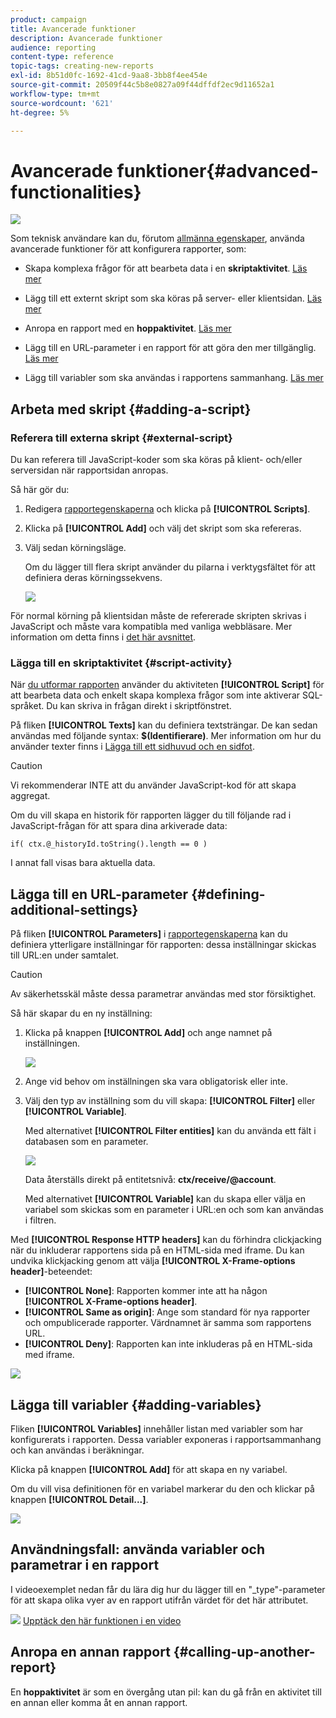 ```yaml
---
product: campaign
title: Avancerade funktioner
description: Avancerade funktioner
audience: reporting
content-type: reference
topic-tags: creating-new-reports
exl-id: 8b51d0fc-1692-41cd-9aa8-3bb8f4ee454e
source-git-commit: 20509f44c5b8e0827a09f44dffdf2ec9d11652a1
workflow-type: tm+mt
source-wordcount: '621'
ht-degree: 5%

---
```


# Avancerade funktioner{#advanced-functionalities}

![](../../assets/common.svg)

Som teknisk användare kan du, förutom [allmänna egenskaper](../../reporting/using/properties-of-the-report.md), använda avancerade funktioner för att konfigurera rapporter, som:

* Skapa komplexa frågor för att bearbeta data i en **skriptaktivitet**. [Läs mer](#script-activity)

* Lägg till ett externt skript som ska köras på server- eller klientsidan. [Läs mer](#external-script)

* Anropa en rapport med en **hoppaktivitet**. [Läs mer](#calling-up-another-report)

* Lägg till en URL-parameter i en rapport för att göra den mer tillgänglig. [Läs mer](#calling-up-another-report)

* Lägg till variabler som ska användas i rapportens sammanhang. [Läs mer](#adding-variables)

## Arbeta med skript {#adding-a-script}

### Referera till externa skript {#external-script}

Du kan referera till JavaScript-koder som ska köras på klient- och/eller serversidan när rapportsidan anropas.

Så här gör du:

1. Redigera [rapportegenskaperna](../../reporting/using/properties-of-the-report.md) och klicka på **[!UICONTROL Scripts]**.
1. Klicka på **[!UICONTROL Add]** och välj det skript som ska refereras.
1. Välj sedan körningsläge.

   Om du lägger till flera skript använder du pilarna i verktygsfältet för att definiera deras körningssekvens.

   ![](assets/reporting_custom_js.png)

För normal körning på klientsidan måste de refererade skripten skrivas i JavaScript och måste vara kompatibla med vanliga webbläsare. Mer information om detta finns i [det här avsnittet](../../web/using/web-forms-answers.md).

### Lägga till en skriptaktivitet {#script-activity}

När [du utformar rapporten](../../reporting/using/creating-a-new-report.md#modelizing-the-chart) använder du aktiviteten **[!UICONTROL Script]** för att bearbeta data och enkelt skapa komplexa frågor som inte aktiverar SQL-språket. Du kan skriva in frågan direkt i skriptfönstret.

På fliken **[!UICONTROL Texts]** kan du definiera textsträngar. De kan sedan användas med följande syntax: **$(Identifierare)**. Mer information om hur du använder texter finns i [Lägga till ett sidhuvud och en sidfot](../../reporting/using/element-layout.md#adding-a-header-and-a-footer).

>[!CAUTION]
>
>Vi rekommenderar INTE att du använder JavaScript-kod för att skapa aggregat.

Om du vill skapa en historik för rapporten lägger du till följande rad i JavaScript-frågan för att spara dina arkiverade data:

```
if( ctx.@_historyId.toString().length == 0 )
```

I annat fall visas bara aktuella data.

## Lägga till en URL-parameter {#defining-additional-settings}

På fliken **[!UICONTROL Parameters]** i [rapportegenskaperna](../../reporting/using/properties-of-the-report.md) kan du definiera ytterligare inställningar för rapporten: dessa inställningar skickas till URL:en under samtalet.

>[!CAUTION]
>
>Av säkerhetsskäl måste dessa parametrar användas med stor försiktighet.

Så här skapar du en ny inställning:

1. Klicka på knappen **[!UICONTROL Add]** och ange namnet på inställningen.

   ![](assets/s_ncs_advuser_report_properties_09a.png)

1. Ange vid behov om inställningen ska vara obligatorisk eller inte.

1. Välj den typ av inställning som du vill skapa: **[!UICONTROL Filter]** eller **[!UICONTROL Variable]**.

   Med alternativet **[!UICONTROL Filter entities]** kan du använda ett fält i databasen som en parameter.

   ![](assets/s_ncs_advuser_report_properties_09b.png)

   Data återställs direkt på entitetsnivå: **ctx/receive/@account**.

   Med alternativet **[!UICONTROL Variable]** kan du skapa eller välja en variabel som skickas som en parameter i URL:en och som kan användas i filtren.

Med **[!UICONTROL Response HTTP headers]** kan du förhindra clickjacking när du inkluderar rapportens sida på en HTML-sida med iframe. Du kan undvika klickjacking genom att välja **[!UICONTROL X-Frame-options header]**-beteendet:

* **[!UICONTROL None]**: Rapporten kommer inte att ha någon  **[!UICONTROL X-Frame-options header]**.
* **[!UICONTROL Same as origin]**: Ange som standard för nya rapporter och ompublicerade rapporter. Värdnamnet är samma som rapportens URL.
* **[!UICONTROL Deny]**: Rapporten kan inte inkluderas på en HTML-sida med iframe.

![](assets/s_ncs_advuser_report_properties_09c.png)

## Lägga till variabler {#adding-variables}

Fliken **[!UICONTROL Variables]** innehåller listan med variabler som har konfigurerats i rapporten. Dessa variabler exponeras i rapportsammanhang och kan användas i beräkningar.

Klicka på knappen **[!UICONTROL Add]** för att skapa en ny variabel.

Om du vill visa definitionen för en variabel markerar du den och klickar på knappen **[!UICONTROL Detail...]**.

![](assets/s_ncs_advuser_report_properties_10.png)

## Användningsfall: använda variabler och parametrar i en rapport

I videoexemplet nedan får du lära dig hur du lägger till en &quot;_type&quot;-parameter för att skapa olika vyer av en rapport utifrån värdet för det här attributet.

![](assets/do-not-localize/how-to-video.png) [Upptäck den här funktionen i en video](https://helpx.adobe.com/campaign/classic/how-to/add-url-parameter-in-acv6.html?playlist=/ccx/v1/collection/product/campaign/classic/segment/business-practitioners/explevel/intermediate/applaunch/how-to-4/collection.ccx.js&amp;ref=helpx.adobe.com)


## Anropa en annan rapport {#calling-up-another-report}

En **hoppaktivitet** är som en övergång utan pil: kan du gå från en aktivitet till en annan eller komma åt en annan rapport.
